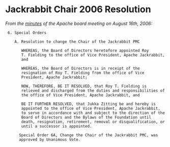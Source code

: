 <!--
   Licensed to the Apache Software Foundation (ASF) under one or more
   contributor license agreements.  See the NOTICE file distributed with
   this work for additional information regarding copyright ownership.
   The ASF licenses this file to You under the Apache License, Version 2.0
   (the "License"); you may not use this file except in compliance with
   the License.  You may obtain a copy of the License at

       http://www.apache.org/licenses/LICENSE-2.0

   Unless required by applicable law or agreed to in writing, software
   distributed under the License is distributed on an "AS IS" BASIS,
   WITHOUT WARRANTIES OR CONDITIONS OF ANY KIND, either express or implied.
   See the License for the specific language governing permissions and
   limitations under the License.
-->

Jackrabbit Chair 2006 Resolution
================================
_From the [minutes](http://www.apache.org/foundation/records/minutes/2006/board_minutes_2006_08_16.txt) of the Apache board meeting on August 16th, 2006:_


     6. Special Orders
    
        A. Resolution to change the Chair of the Jackrabbit PMC
    
           WHEREAS, the Board of Directors heretofore appointed Roy
           T. Fielding to the office of Vice President, Apache Jackrabbit,
           and
    
           WHEREAS, the Board of Directors is in receipt of the
           resignation of Roy T. Fielding from the office of Vice
           President, Apache Jackrabbit;
    
           NOW, THEREFORE, BE IT RESOLVED, that Roy T. Fielding is
           relieved and discharged from the duties and responsibilities of
           the office of Vice President, Apache Jackrabbit, and
    
           BE IT FURTHER RESOLVED, that Jukka Zitting be and hereby is
           appointed to the office of Vice President, Apache Jackrabbit,
           to serve in accordance with and subject to the direction of the
           Board of Directors and the Bylaws of the Foundation until
           death, resignation, retirement, removal or disqualification, or
           until a successor is appointed.
    
          Special Order 6A, Change the Chair of the Jackrabbit PMC, was
          approved by Unanimous Vote.

